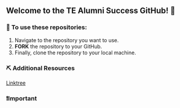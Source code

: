 ## Welcome to the TE Alumni Success GitHub! 👋

### 🫡 To use these repositories:
1. Navigate to the repository you want to use.
2. **FORK** the repository to your GitHub.
3. Finally, clone the repository to your local machine.

### ⛏️ Additional Resources
[Linktree](https://linktr.ee/te_langley)

### ❗Important

<!--

**Here are some ideas to get you started:**

🙋‍♀️ A short introduction - what is your organization all about?
🌈 Contribution guidelines - how can the community get involved?
👩‍💻 Useful resources - where can the community find your docs? Is there anything else the community should know?
🍿 Fun facts - what does your team eat for breakfast?
🧙 Remember, you can do mighty things with the power of [Markdown](https://docs.github.com/github/writing-on-github/getting-started-with-writing-and-formatting-on-github/basic-writing-and-formatting-syntax)
-->
